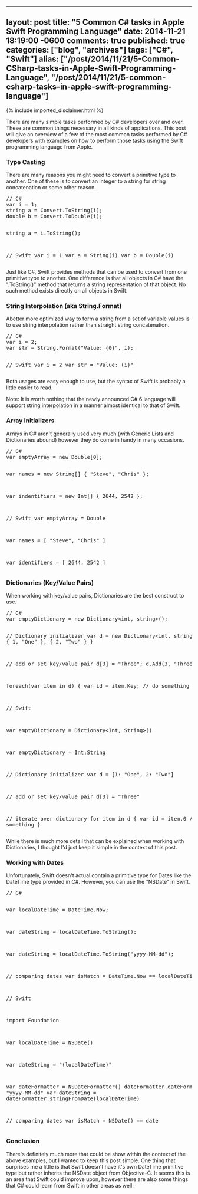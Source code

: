   ---
  layout: post
  title: "5 Common C# tasks in Apple Swift Programming Language"
  date: 2014-11-21 18:19:00 -0600
  comments: true
  published: true
  categories: ["blog", "archives"]
  tags: ["C#", "Swift"]
  alias: ["/post/2014/11/21/5-Common-CSharp-tasks-in-Apple-Swift-Programming-Language", "/post/2014/11/21/5-common-csharp-tasks-in-apple-swift-programming-language"]
  ---
<!-- more -->
{% include imported_disclaimer.html %}
<p>There are many simple tasks performed by C# developers over and over. These are common things necessary in all kinds of applications. This post will give an overview of a few of the most common tasks performed by C# developers with examples on how to perform those tasks using the Swift programming language from Apple.</p>
<h3>Type Casting</h3>
<p>There are many reasons you might need to convert a primitive type to another. One of these is to convert an integer to a string for string concatenation or some other reason.</p>
<pre class="brush: c-sharp; first-line: 1; tab-size: 4; toolbar: false; ">// C#
var i = 1;
string a = Convert.ToString(i);
double b = Convert.ToDouble(i);

string a = i.ToString();

// Swift
var i = 1
var a = String(i)
var b = Double(i)</pre>
<p>Just like C#, Swift provides methods that can be used to convert from one primitive type to another. One difference is that all objects in C# have the ".ToString()" method that returns a string representation of that object. No such method exists directly on all objects in Swift.</p>
<h3>String Interpolation (aka String.Format)</h3>
<p>Abetter more optimized way to form a string from a set of variable values is to use string interpolation rather than straight string concatenation.</p>
<pre class="brush: c-sharp; first-line: 1; tab-size: 4; toolbar: false; ">// C#
var i = 2;
var str = String.Format("Value: {0}", i);


// Swift
var i = 2
var str = "Value: \(i)"</pre>
<p>Both usages are easy enough to use, but the syntax of Swift is probably a little easier to read.</p>
<p>Note: It is worth nothing that the newly announced C# 6 language will support string interpolation in a manner almost identical to that of Swift.</p>
<h3>Array Initializers</h3>
<p>Arrays in C# aren't generally used very much (with Generic Lists and Dictionaries abound) however they do come in handy in many occasions.</p>
<pre class="brush: c-sharp; first-line: 1; tab-size: 4; toolbar: false; ">// C#
var emptyArray = new Double[0];

var names = new String[] {
    "Steve",
    "Chris"
};

var indentifiers = new Int[] {
    2644,
    2542
};


// Swift
var emptyArray = Double[]()

var names = [
    "Steve",
    "Chris"
]

var identifiers = [
    2644,
    2542
]</pre>
<h3>Dictionaries (Key/Value Pairs)</h3>
<p>When working with key/value pairs, Dictionaries are the best construct to use.&nbsp;</p>
<pre class="brush: c-sharp; first-line: 1; tab-size: 4; toolbar: false; ">// C#
var emptyDictionary = new Dictionary&lt;int, string&gt;();

// Dictionary initializer
var d = new Dictionary&lt;int, string&gt; {
    { 1, "One" },
    { 2, "Two" }
}

// add or set key/value pair
d[3] = "Three";
d.Add(3, "Three");

foreach(var item in d) {
    var id = item.Key;
    // do something
}

// Swift

var emptyDictionary = Dictionary&lt;Int, String&gt;()

var emptyDictionary = [Int:String]()

// Dictionary initializer
var d = [1: "One", 2: "Two"]

// add or set key/value pair
d[3] = "Three"

// iterate over dictionary
for item in d {
    var id = item.0
    // do something
}
</pre>
<p>While there is much more detail that can be explained when working with Dictionaries, I thought I'd just keep it simple in the context of this post.</p>
<h3>Working with Dates</h3>
<p>Unfortunately, Swift doesn't actual contain a primitive type for Dates like the DateTime type provided in C#. However, you can use the "NSDate" in Swift.</p>
<pre class="brush: c-sharp; first-line: 1; tab-size: 4; toolbar: false; ">// C#

var localDateTime = DateTime.Now;

var dateString = localDateTime.ToString();

var dateString = localDateTime.ToString("yyyy-MM-dd");

// comparing dates
var isMatch = DateTime.Now == localDateTime;



// Swift

import Foundation

var localDateTime = NSDate()

var dateString = "\(localDateTime)"


var dateFormatter = NSDateFormatter()
dateFormatter.dateFormat = "yyyy-MM-dd"
var dateString = dateFormatter.stringFromDate(localDateTime)

// comparing dates
var isMatch = NSDate() == date
</pre>
<h3>Conclusion</h3>
<p>There's definitely much more that could be show within the context of the above examples, but I wanted to keep this post simple. One thing that surprises me a little is that Swift doesn't have it's own DateTime primitive type but rather inherits the NSDate object from Objective-C. It seems this is an area that Swift could improve upon, however there are also some things that C# could learn from Swift in other areas as well.</p>
